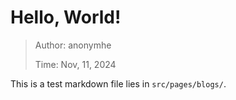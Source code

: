 # Hello, World!

> Author: anonymhe
>
> Time: Nov, 11, 2024

This is a test markdown file lies in `src/pages/blogs/`.

